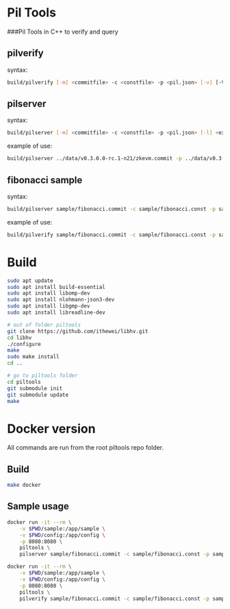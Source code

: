 # Pil Tools
###Pil Tools in C++
to verify and query

## pilverify
syntax:
```sh
build/pilverify [-m] <commitfile> -c <constfile> -p <pil.json> [-v] [-V <verifyFileByOmegas>] [-j <verifyFileByPols>]
```
## pilserver
syntax:
```sh
build/pilserver [-m] <commitfile> -c <constfile> -p <pil.json> [-l] <exprfile> -C <serverConfig.conf>
```

example of use:
```sh
build/pilserver ../data/v0.3.0.0-rc.1-n21/zkevm.commit -p ../data/v0.3.0.0-rc.1-n21/main.pil.json -c ../data/v0.3.0.0-rc.1-n21/zkevm.const -l ../data/v0.3.0.0-rc.1-n21/zkevm.expr.bin -C config/server.conf
```

## fibonacci sample
syntax:
```sh
build/pilserver sample/fibonacci.commit -c sample/fibonacci.const -p sample/fibonacci_main.pil.json -u sample/fibonacci.input.json -C config/server.conf
```

example of use:
```sh
build/pilverify sample/fibonacci.commit -c sample/fibonacci.const -p sample/fibonacci_main.pil.json -u sample/fibonacci.input.json
```

# Build
```sh
sudo apt update
sudo apt install build-essential
sudo apt install libomp-dev
sudo apt install nlohmann-json3-dev
sudo apt install libgmp-dev
sudo apt install libreadline-dev

# out of folder piltools
git clone https://github.com/ithewei/libhv.git
cd libhv
./configure
make
sudo make install
cd ..

# go to piltools folder
cd piltools
git submodule init
git submodule update
make
```

# Docker version
All commands are run from the root piltools repo folder.

## Build
```sh
make docker
```

## Sample usage
```sh
docker run -it --rm \
    -v $PWD/sample:/app/sample \
    -v $PWD/config:/app/config \
    -p 8080:8080 \
    piltools \
    pilserver sample/fibonacci.commit -c sample/fibonacci.const -p sample/fibonacci_main.pil.json -u sample/fibonacci.input.json -C config/server.conf
```

```sh
docker run -it --rm \
    -v $PWD/sample:/app/sample \
    -v $PWD/config:/app/config \
    -p 8080:8080 \
    piltools \
    pilverify sample/fibonacci.commit -c sample/fibonacci.const -p sample/fibonacci_main.pil.json -u sample/fibonacci.input.json
```
